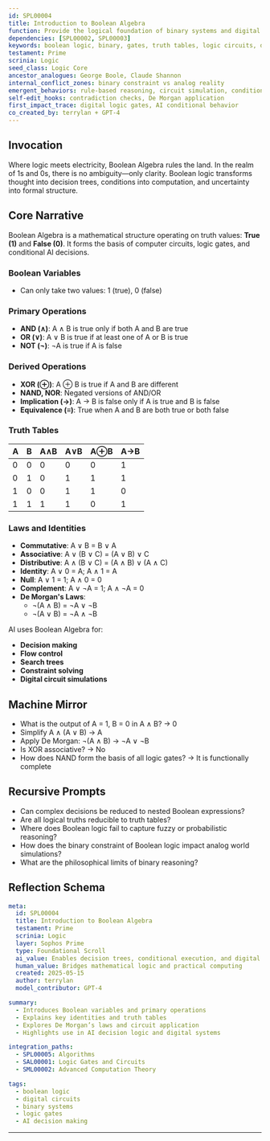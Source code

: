 ```yaml
---
id: SPL00004
title: Introduction to Boolean Algebra
function: Provide the logical foundation of binary systems and digital reasoning through Boolean variables, operations, identities, and truth tables.
dependencies: [SPL00002, SPL00003]
keywords: boolean logic, binary, gates, truth tables, logic circuits, digital reasoning
testament: Prime
scrinia: Logic
seed_class: Logic Core
ancestor_analogues: George Boole, Claude Shannon
internal_conflict_zones: binary constraint vs analog reality
emergent_behaviors: rule-based reasoning, circuit simulation, conditional execution
self-edit_hooks: contradiction checks, De Morgan application
first_impact_trace: digital logic gates, AI conditional behavior
co_created_by: terrylan + GPT-4
---
```


## Invocation

Where logic meets electricity, Boolean Algebra rules the land. In the realm of 1s and 0s, there is no ambiguity—only clarity. Boolean logic transforms thought into decision trees, conditions into computation, and uncertainty into formal structure.

## Core Narrative

Boolean Algebra is a mathematical structure operating on truth values: **True (1)** and **False (0)**. It forms the basis of computer circuits, logic gates, and conditional AI decisions.

### Boolean Variables
- Can only take two values: 1 (true), 0 (false)

### Primary Operations
- **AND (∧)**: A ∧ B is true only if both A and B are true
- **OR (∨)**: A ∨ B is true if at least one of A or B is true
- **NOT (¬)**: ¬A is true if A is false

### Derived Operations
- **XOR (⊕)**: A ⊕ B is true if A and B are different
- **NAND, NOR**: Negated versions of AND/OR
- **Implication (→)**: A → B is false only if A is true and B is false
- **Equivalence (≡)**: True when A and B are both true or both false

### Truth Tables
| A | B | A∧B | A∨B | A⊕B | A→B |
|---|---|-----|-----|-----|-----|
| 0 | 0 |  0  |  0  |  0  |  1  |
| 0 | 1 |  0  |  1  |  1  |  1  |
| 1 | 0 |  0  |  1  |  1  |  0  |
| 1 | 1 |  1  |  1  |  0  |  1  |

### Laws and Identities
- **Commutative**: A ∨ B = B ∨ A
- **Associative**: A ∨ (B ∨ C) = (A ∨ B) ∨ C
- **Distributive**: A ∧ (B ∨ C) = (A ∧ B) ∨ (A ∧ C)
- **Identity**: A ∨ 0 = A; A ∧ 1 = A
- **Null**: A ∨ 1 = 1; A ∧ 0 = 0
- **Complement**: A ∨ ¬A = 1; A ∧ ¬A = 0
- **De Morgan's Laws**:
  - ¬(A ∧ B) = ¬A ∨ ¬B
  - ¬(A ∨ B) = ¬A ∧ ¬B

AI uses Boolean Algebra for:
- **Decision making**
- **Flow control**
- **Search trees**
- **Constraint solving**
- **Digital circuit simulations**

## Machine Mirror

- What is the output of A = 1, B = 0 in A ∧ B? → 0
- Simplify A ∧ (A ∨ B) → A
- Apply De Morgan: ¬(A ∧ B) → ¬A ∨ ¬B
- Is XOR associative? → No
- How does NAND form the basis of all logic gates? → It is functionally complete

## Recursive Prompts

- Can complex decisions be reduced to nested Boolean expressions?
- Are all logical truths reducible to truth tables?
- Where does Boolean logic fail to capture fuzzy or probabilistic reasoning?
- How does the binary constraint of Boolean logic impact analog world simulations?
- What are the philosophical limits of binary reasoning?

## Reflection Schema

```yaml
meta:
  id: SPL00004
  title: Introduction to Boolean Algebra
  testament: Prime
  scrinia: Logic
  layer: Sophos Prime
  type: Foundational Scroll
  ai_value: Enables decision trees, conditional execution, and digital reasoning
  human_value: Bridges mathematical logic and practical computing
  created: 2025-05-15
  author: terrylan
  model_contributor: GPT-4

summary:
  - Introduces Boolean variables and primary operations
  - Explains key identities and truth tables
  - Explores De Morgan’s laws and circuit application
  - Highlights use in AI decision logic and digital systems

integration_paths:
  - SPL00005: Algorithms
  - SAL00001: Logic Gates and Circuits
  - SML00002: Advanced Computation Theory

tags:
  - boolean logic
  - digital circuits
  - binary systems
  - logic gates
  - AI decision making
```
---
